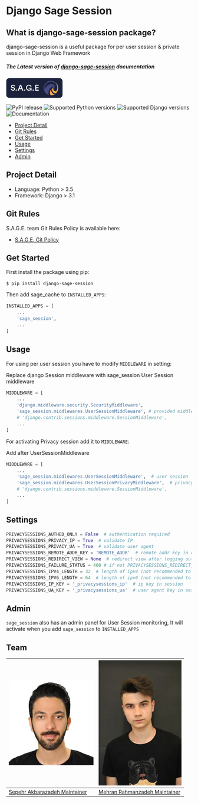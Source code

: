 # Django Sage Session

## What is django-sage-session package?

django-sage-session is a useful package for per user session & private session in Django Web Framework

##### The Latest version of [django-sage-session](https://django-sage-session.readthedocs.io/) documentation

![SageTeam](https://github.com/sageteam-org/django-sage-painless/blob/develop/docs/images/tag_sage.png?raw=true "SageTeam")

![PyPI release](https://img.shields.io/pypi/v/django-sage-session "django-sage-session")
![Supported Python versions](https://img.shields.io/pypi/pyversions/django-sage-session "django-sage-session")
![Supported Django versions](https://img.shields.io/pypi/djversions/django-sage-session "django-sage-session")
![Documentation](https://img.shields.io/readthedocs/django-sage-session "django-sage-session")

- [Project Detail](#project-detail)
- [Git Rules](#git-rules)
- [Get Started](#get-started)
- [Usage](#usage)
- [Settings](#settings)
- [Admin](#admin)
## Project Detail

- Language: Python > 3.5
- Framework: Django > 3.1

## Git Rules

S.A.G.E. team Git Rules Policy is available here:

- [S.A.G.E. Git Policy](https://www.atlassian.com/git/tutorials/comparing-workflows/gitflow-workflow)

## Get Started

First install the package using pip:

```shell
$ pip install django-sage-session
```

Then add sage_cache to `INSTALLED_APPS`:

```python
INSTALLED_APPS = [
    ...
    'sage_session',
    ...
]
```

## Usage

For using per user session you have to modify `MIDDLEWARE` in setting:

Replace django Session middleware with sage_session User Session middleware

```python
MIDDLEWARE = [
    ...
    'django.middleware.security.SecurityMiddleware',
    'sage_session.middlewares.UserSessionMiddleware', # provided middleware for per user session
    # 'django.contrib.sessions.middleware.SessionMiddleware',
    ...
]
```

For activating Privacy session add it to `MIDDLEWARE`:

Add after UserSessionMiddleware

```python
MIDDLEWARE = [
    ...
    'sage_session.middlewares.UserSessionMiddleware',  # user session
    'sage_session.middlewares.UserSessionPrivacyMiddleware',  # privacy session
    # 'django.contrib.sessions.middleware.SessionMiddleware',
    ...
]
```

## Settings
```python
PRIVACYSESSIONS_AUTHED_ONLY = False  # authentication required 
PRIVACYSESSIONS_PRIVACY_IP = True  # validate IP
PRIVACYSESSIONS_PRIVACY_UA = True  # validate user agent
PRIVACYSESSIONS_REMOTE_ADDR_KEY = 'REMOTE_ADDR'  # remote addr key in request (not recommended to change)
PRIVACYSESSIONS_REDIRECT_VIEW = None  # redirect view after logging out
PRIVACYSESSIONS_FAILURE_STATUS = 400 # if not PRIVACYSESSIONS_REDIRECT_VIEW set return status code
PRIVACYSESSIONS_IPV4_LENGTH = 32  # length of ipv4 (not recommended to change)
PRIVACYSESSIONS_IPV6_LENGTH = 64  # length of ipv6 (not recommended to change)
PRIVACYSESSIONS_IP_KEY = '_privacysessions_ip'  # ip key in session
PRIVACYSESSIONS_UA_KEY = '_privacysessions_ua'  # user agent key in session
```

## Admin

`sage_session` also has an admin panel for User Session monitoring, It will activate when you add `sage_session` to `INSTALLED_APPS`
## Team
| [<img src="https://github.com/sageteam-org/django-sage-painless/blob/develop/docs/images/sepehr.jpeg?raw=true" width="230px" height="230px" alt="Sepehr Akbarzadeh">](https://github.com/sepehr-akbarzadeh) | [<img src="https://github.com/sageteam-org/django-sage-painless/blob/develop/docs/images/mehran.png?raw=true" width="225px" height="340px" alt="Mehran Rahmanzadeh">](https://github.com/mrhnz) |
| ---------------------------------------------------------------------------------------------------------------------------------------------------------------------- | ---------------------------------------------------------------------------------------------------------------------------------------------------- |
| [Sepehr Akbarazadeh Maintainer](https://github.com/sepehr-akbarzadeh)                                                                                                             | [Mehran Rahmanzadeh Maintainer](https://github.com/mrhnz)                                                                                                       |
